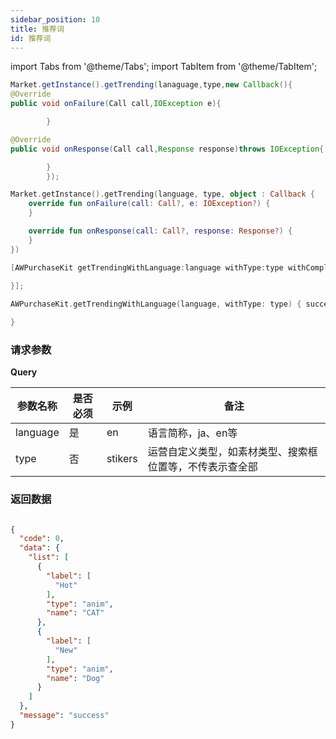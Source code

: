 ```yaml
---
sidebar_position: 10
title: 推荐词
id: 推荐词
---
```



import Tabs from '@theme/Tabs';
import TabItem from '@theme/TabItem';


<Tabs>
  <TabItem value="Java" label="Java" default>

```Java
Market.getInstance().getTrending(lanaguage,type,new Callback(){
@Override
public void onFailure(Call call,IOException e){

        }

@Override
public void onResponse(Call call,Response response)throws IOException{

        }
        });
```

  </TabItem>
  <TabItem value="Kotlin" label="Kotlin">

```Kotlin
Market.getInstance().getTrending(language, type, object : Callback {
    override fun onFailure(call: Call?, e: IOException?) {
    }

    override fun onResponse(call: Call?, response: Response?) {
    }
})
```

  </TabItem>
  <TabItem value="Objective-C" label="Objective-C">

```Objective-C 
[AWPurchaseKit getTrendingWithLanguage:language withType:type withCompletion:^(BOOL, NSDictionary * _Nullable, AWError * _Nullable) {
            
}];
```

  </TabItem>
  <TabItem value="Swift" label="Swift">

```Swift
AWPurchaseKit.getTrendingWithLanguage(language, withType: type) { success, data, error in

}         
```

  </TabItem>
</Tabs>

### 请求参数

**Query**

| 参数名称     | 是否必须 | 示例      | 备注                           |
|----------|------|---------|------------------------------|
| language | 是    | en      | 语言简称，ja、en等                  |
| type     | 否    | stikers | 运营自定义类型，如素材类型、搜索框位置等，不传表示查全部 |

### 返回数据

```json

{
  "code": 0,
  "data": {
    "list": [
      {
        "label": [
          "Hot"
        ],
        "type": "anim",
        "name": "CAT"
      },
      {
        "label": [
          "New"
        ],
        "type": "anim",
        "name": "Dog"
      }
    ]
  },
  "message": "success"
}
```